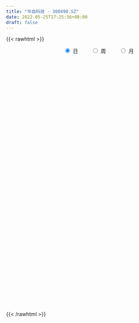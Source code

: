 ```yaml
---
title: "华自科技 - 300490.SZ"
date: 2022-05-25T17:25:56+08:00
draft: false
---
```

{{< rawhtml >}}
    <div style="text-align: center">
        <label style="padding: 1rem;"><input style="margin-right: .5rem" type="radio" name="period" value="D" checked onclick="period_change(this)">日</label>
        <label style="padding: 1rem;"><input style="margin-right: .5rem" type="radio" name="period" value="W" onclick="period_change(this)">周</label>
        <label style="padding: 1rem;"><input style="margin-right: .5rem" type="radio" name="period" value="M" onclick="period_change(this)">月</label>
    </div>
    <div id="chart" style="height: 700px;"></div> 
    <script type="text/javascript">
        const D_v = [127141.4,341578.4,213617.6,366733.02,315234.25,193517.25,174205.02,194505.6,154562.6,195848.8,262263.82,404110.42,314109.54,229059.96,261197.7,234447.28,200397.02,234615.6,154144.68,229622.3,254953.6,216020.0,139564.2,124951.0,105831.0,129242.0,167806.8,491761.92,697673.74,668088.62,506709.0,424216.22,382101.51,311675.21,487815.82,655857.73,606068.85,547165.0,493187.1,422937.41,382205.0,589379.83,412179.0,448224.31,396822.07,325568.8,254459.0,380924.09,454328.11,351832.73,289205.0,288829.35,252043.92,294774.75,335760.0,291629.0,218281.91,182657.0,211041.12,145667.5,166124.05,233349.35,371137.35,293035.85,556543.1,469562.7,278580.7,204032.7,179707.51,139371.1,186725.37,446853.9,323735.62,429248.07,621747.25,583607.14,543484.4399999999,433611.82,414984.17,396363.07,295780.96,271913.0,293292.21,228513.6,184202.2,359669.92,441671.71,403858.43,59428.0,507755.65,308805.04,314141.3,274024.4,264324.46,212380.78,283037.38,252622.93,201200.07,146075.9,264380.25,189770.68,298873.27,216468.63,228641.53,201030.08,358422.7,351797.53,287750.28,261325.08,377322.89,421594.04,372440.45,246128.4,361637.1,324947.52,251328.54,324427.28,285311.32,182311.35,370911.91,256452.15,289001.44,438706.79,559183.65,336024.03,283640.05,578348.58,481619.51,451909.69,555570.53,382672.55,395577.37,432958.85,344503.61,289222.66,433576.86,396446.99,193896.51,318591.87,219226.14,317708.64,254660.33,272671.26,197227.69,311177.66,195945.24,136899.51,164696.91,157784.91,96664.85,113053.48,128777.6,162184.75,114327.51,93988.24,87235.0,117929.65,101974.93,205984.94,153821.5,104960.75,111937.98,85538.26,113116.02,92989.43,99010.5,79111.47,115011.27,153233.68,99977.3,149643.55,108085.43,139891.57,102152.6,73889.71,88675.7,71728.23,102174.55,94499.63,80873.0,111508.3,106005.28,68221.94,71894.67,104936.53,161253.59,103063.08,132770.33,91182.89,127490.74,239725.55,142174.5,98234.19,91933.56,128389.99,100070.0,79592.15,72691.45,95944.54,102635.11,91317.65,88981.63,74009.63,97218.88,102728.03,106347.03,67916.75,92999.46,140929.84,80092.52,70278.3,60065.49,63097.59,68977.43,58908.68,55511.0,58139.88,60198.26,100333.57,58075.0,73806.12,60043.89,54429.28,56428.68,83795.23,60911.14,141268.23,84453.34,118942.24,75054.64,118944.05,104775.55,145421.25,189723.64,112154.08,80320.16,71199.06,52716.43,96556.36,133282.86,99981.49,79958.86,85774.27,93185.0,94627.5,109288.57,182890.82,106097.77,165843.24,140102.34]
const D_histogram = [0.0,0.0254823932,0.0260459959,0.0803293108,0.1168486949,0.1311315536,0.1259940549,0.1309706762,0.1104565854,0.1105269313,0.1245199558,0.2285468883,0.2439086546,0.2387116744,0.2241862923,0.2053408804,0.1587805862,0.1377713201,0.1208007424,0.129312015,0.0318003532,-0.0754328791,-0.1389319453,-0.1943482627,-0.2170997833,-0.1985448565,-0.1603635944,0.0161183783,0.2993524687,0.4846335012,0.57281325,0.5463404622,0.482609751,0.3243770856,0.3895220541,0.6286635878,0.5589279398,0.5041068606,0.4099428397,0.3385173275,0.26836215,0.3520407024,0.2557252452,0.214432415,0.1174051693,-0.0193092397,-0.1143375613,-0.1511922922,-0.0861288725,-0.116114657,-0.202562535,-0.3876912379,-0.6234446142,-0.6161347721,-0.5390576514,-0.4580778858,-0.4557106087,-0.4117186504,-0.4444749749,-0.45751143,-0.4813505883,-0.4419671646,-0.3008347758,-0.2092163351,-0.0380864266,-0.061491556,-0.1614262031,-0.2175675607,-0.2728155317,-0.3118601975,-0.2518375209,-0.0914505478,-0.0122881177,0.1286288487,0.4760706664,0.8487822313,1.3077571176,1.3036396595,1.4653584798,1.3867128219,1.1258264936,0.9098823298,0.5864872911,0.2579471996,-0.0003852901,-0.0550274707,0.1511773746,0.2487076747,-0.1455623774,-0.5807471263,-0.9146932321,-1.1062437127,-1.2534165256,-1.2677523018,-1.2800649209,-1.2703157202,-1.1467133354,-1.0117753743,-0.9038562491,-0.8719906019,-0.766223247,-0.5681560774,-0.4062027307,-0.2521126901,-0.1340667916,0.0633565928,0.1819759072,0.178837183,0.2114588984,0.2745133488,0.2959136374,0.1694324107,0.1351955581,0.2151454973,0.1705310459,0.0695756121,0.1011754585,0.0225182796,-0.0126838228,0.0507863899,0.0437478514,0.063622662,0.1681024359,0.2074317318,0.1542518834,0.1438045021,0.2580019385,0.3556814988,0.4460112533,0.5757602848,0.5395841042,0.5519618488,0.5596801734,0.4581368635,0.3696087326,0.3466434792,0.1584163423,0.0439528291,-0.0094424118,-0.0798147288,-0.0510196793,-0.0527209048,-0.0478001965,-0.0765304153,-0.2057203025,-0.3210738846,-0.3565204805,-0.4055825445,-0.5011636824,-0.5399772202,-0.5125029436,-0.4386474851,-0.4681429167,-0.507473008,-0.4769967547,-0.4319956291,-0.4003248521,-0.3445719071,-0.3728648874,-0.4151271576,-0.4061857705,-0.4202152334,-0.4156785215,-0.3911371778,-0.3174380905,-0.2811618213,-0.2306735118,-0.1689310633,-0.1508495995,-0.1422309161,-0.1817906107,-0.1801363803,-0.1185028486,-0.1109428451,-0.0665809213,-0.0721636478,-0.0530722145,0.0246388499,0.0743348835,0.126671425,0.1852888277,0.1869119231,0.1631499984,0.1785960366,0.2186764563,0.2728740927,0.2948046403,0.3278744322,0.3258782696,0.348490417,0.3673161609,0.3723719464,0.3415180029,0.320904395,0.2962094216,0.2312851592,0.1555094287,0.0746355299,-0.0385495532,-0.0976805491,-0.0985492831,-0.1015589806,-0.1348774713,-0.2017314955,-0.1969340045,-0.1578783746,-0.1073342272,-0.0309344419,0.0200842376,0.0480070358,0.0496697797,0.0410546255,0.0052957037,-0.0347649312,-0.0332228575,-0.048367963,-0.0583900348,-0.0651808087,-0.1102850286,-0.1455169194,-0.195356808,-0.1989642754,-0.2220911687,-0.2034034351,-0.2005046291,-0.1625246221,-0.1073678292,-0.0702568992,-0.0724072952,-0.0752756359,-0.141451526,-0.1886327246,-0.1348513239,-0.139001333,-0.0959643021,-0.0496394111,-0.0169707516,0.027162587,0.0875934922,0.1459373923,0.2014966235,0.2308788908,0.2411492809,0.2523925839,0.2637192202,0.2873049672,0.3141305508,0.3210811168,0.2876748192,0.2868668863]
const D_fast = [0.0,0.0318529915,0.0389280931,0.1132937358,0.1790252936,0.2260910407,0.2524520558,0.2901713461,0.2972714016,0.3249734804,0.3700964939,0.5312601484,0.6075990783,0.6620800168,0.7036012077,0.7360910159,0.7292258683,0.7426594322,0.7558890401,0.7967283164,0.707166743,0.5810752909,0.4828432383,0.3788398553,0.3018133888,0.2707321015,0.268822465,0.4493340323,0.8074062398,1.1138456476,1.345228709,1.4553410367,1.5122627632,1.4351243693,1.5976498513,1.9939572819,2.0639536189,2.1351592548,2.1434809439,2.1566847636,2.1536201236,2.3253088515,2.2929247056,2.3052399792,2.2375640257,2.0960223069,1.9724095949,1.897756791,1.9412879926,1.8822735438,1.7451850321,1.4631335198,1.0715189899,0.924795139,0.8671078468,0.833568141,0.7220077659,0.6630700616,0.5191949934,0.3917806808,0.2476038754,0.1764955079,0.2424192029,0.2817335598,0.4433418616,0.4045638432,0.2642726454,0.1537393975,0.0302875436,-0.0867221715,-0.0896588752,0.047865461,0.1239558616,0.2970300403,0.7634895245,1.3483966473,2.134310813,2.4561032697,2.9841617099,3.2521942576,3.2727645527,3.2842909713,3.1075177554,2.8434644637,2.5850356516,2.5166366033,2.7606357922,2.920343011,2.4896823645,1.909310834,1.3466914202,0.8785800115,0.4180530672,0.0867792155,-0.2455496338,-0.5533793631,-0.7164553122,-0.8344611947,-0.9525061317,-1.138638135,-1.2244265919,-1.1683984417,-1.1079957776,-1.0169339095,-0.932404709,-0.7191421763,-0.5550288851,-0.5134583136,-0.4279718736,-0.2962890859,-0.200910388,-0.285033512,-0.2854714752,-0.1517351616,-0.1537168515,-0.2372783823,-0.1803846713,-0.2534122803,-0.2917853384,-0.2156185281,-0.2117201039,-0.1759396278,-0.0294342448,0.0617529839,0.0471361064,0.0726398507,0.2513377717,0.4379377067,0.6397702745,0.9134593772,1.0121792226,1.1625474295,1.3101857974,1.3231767034,1.3270507557,1.390746372,1.2421233208,1.1386480149,1.082892171,0.9925661718,1.0086063014,0.9937248497,0.986695509,0.9388326863,0.7582127234,0.5625906702,0.4380139542,0.2875562541,0.0666841956,-0.1071236473,-0.2077751066,-0.2435815194,-0.3901126802,-0.5563110235,-0.6450839589,-0.7080817406,-0.7764921765,-0.8068822084,-0.9283914104,-1.07443547,-1.1670405256,-1.2861237968,-1.3855067153,-1.4587496661,-1.4644101014,-1.4984242875,-1.5056043559,-1.4860946733,-1.5057256094,-1.532664655,-1.6176720023,-1.661051867,-1.6290440474,-1.6492197552,-1.6215030617,-1.6451267001,-1.6393033205,-1.5554325436,-1.4871527892,-1.4031483913,-1.2982087818,-1.2498577055,-1.2328321306,-1.1727370833,-1.0779875495,-0.95557139,-0.8599396822,-0.7449012823,-0.6654278775,-0.5556931258,-0.4450383417,-0.3468895697,-0.2923640124,-0.2327515215,-0.1833941396,-0.1904971122,-0.2273954855,-0.2896105018,-0.4124329732,-0.4959841064,-0.5214901611,-0.5498896038,-0.6169274624,-0.7342143605,-0.7786503706,-0.7790643344,-0.7553537438,-0.6866875689,-0.63064783,-0.5907232729,-0.576643084,-0.5749945819,-0.6094295778,-0.6581814455,-0.6649450861,-0.6921821824,-0.7168017629,-0.739887739,-0.8125632161,-0.8841743367,-0.9828534273,-1.0362019636,-1.1148516491,-1.1470147742,-1.1942421255,-1.196893274,-1.1685784384,-1.1490317332,-1.169283953,-1.1909712027,-1.2925099743,-1.3868493541,-1.3667807843,-1.4056811267,-1.3866351713,-1.3527201331,-1.3242941614,-1.2733701761,-1.1910408979,-1.0962126497,-0.9902792626,-0.9031772727,-0.8326195623,-0.7582781133,-0.6810216719,-0.5856096831,-0.4802514619,-0.3930306166,-0.3545182095,-0.2836094208]
const D_slow = [0.0,0.0063705983,0.0128820973,0.032964425,0.0621765987,0.0949594871,0.1264580008,0.1592006699,0.1868148162,0.2144465491,0.245576538,0.3027132601,0.3636904237,0.4233683423,0.4794149154,0.5307501355,0.5704452821,0.6048881121,0.6350882977,0.6674163014,0.6753663898,0.65650817,0.6217751837,0.573188118,0.5189131722,0.469276958,0.4291860594,0.433215654,0.5080537712,0.6292121464,0.772415459,0.9090005745,1.0296530123,1.1107472837,1.2081277972,1.3652936941,1.5050256791,1.6310523942,1.7335381042,1.818167436,1.8852579735,1.9732681491,2.0371994604,2.0908075642,2.1201588565,2.1153315466,2.0867471563,2.0489490832,2.0274168651,1.9983882008,1.9477475671,1.8508247576,1.6949636041,1.5409299111,1.4061654982,1.2916460268,1.1777183746,1.074788712,0.9636699683,0.8492921108,0.7289544637,0.6184626726,0.5432539786,0.4909498949,0.4814282882,0.4660553992,0.4256988484,0.3713069583,0.3031030753,0.225138026,0.1621786457,0.1393160088,0.1362439793,0.1684011915,0.2874188581,0.499614416,0.8265536954,1.1524636102,1.5188032302,1.8654814356,2.146938059,2.3744086415,2.5210304643,2.5855172642,2.5854209417,2.571664074,2.6094584176,2.6716353363,2.6352447419,2.4900579604,2.2613846523,1.9848237242,1.6714695928,1.3545315173,1.0345152871,0.7169363571,0.4302580232,0.1773141796,-0.0486498826,-0.2666475331,-0.4582033449,-0.6002423642,-0.7017930469,-0.7648212194,-0.7983379173,-0.7824987691,-0.7370047923,-0.6922954966,-0.639430772,-0.5708024348,-0.4968240254,-0.4544659228,-0.4206670332,-0.3668806589,-0.3242478974,-0.3068539944,-0.2815601298,-0.2759305599,-0.2791015156,-0.2664049181,-0.2554679552,-0.2395622898,-0.1975366808,-0.1456787478,-0.107115777,-0.0711646515,-0.0066641668,0.0822562079,0.1937590212,0.3376990924,0.4725951185,0.6105855807,0.750505624,0.8650398399,0.9574420231,1.0441028929,1.0837069784,1.0946951857,1.0923345828,1.0723809006,1.0596259807,1.0464457545,1.0344957054,1.0153631016,0.963933026,0.8836645548,0.7945344347,0.6931387986,0.567847878,0.4328535729,0.304727837,0.1950659657,0.0780302365,-0.0488380155,-0.1680872042,-0.2760861114,-0.3761673245,-0.4623103012,-0.5555265231,-0.6593083125,-0.7608547551,-0.8659085634,-0.9698281938,-1.0676124883,-1.1469720109,-1.2172624662,-1.2749308442,-1.31716361,-1.3548760099,-1.3904337389,-1.4358813916,-1.4809154867,-1.5105411988,-1.5382769101,-1.5549221404,-1.5729630524,-1.586231106,-1.5800713935,-1.5614876726,-1.5298198164,-1.4834976095,-1.4367696287,-1.3959821291,-1.3513331199,-1.2966640058,-1.2284454827,-1.1547443226,-1.0727757145,-0.9913061471,-0.9041835429,-0.8123545026,-0.719261516,-0.6338820153,-0.5536559166,-0.4796035612,-0.4217822714,-0.3829049142,-0.3642460317,-0.37388342,-0.3983035573,-0.4229408781,-0.4483306232,-0.482049991,-0.5324828649,-0.5817163661,-0.6211859597,-0.6480195165,-0.655753127,-0.6507320676,-0.6387303087,-0.6263128637,-0.6160492074,-0.6147252814,-0.6234165143,-0.6317222286,-0.6438142194,-0.6584117281,-0.6747069303,-0.7022781874,-0.7386574173,-0.7874966193,-0.8372376881,-0.8927604803,-0.9436113391,-0.9937374964,-1.0343686519,-1.0612106092,-1.078774834,-1.0968766578,-1.1156955668,-1.1510584483,-1.1982166294,-1.2319294604,-1.2666797937,-1.2906708692,-1.303080722,-1.3073234099,-1.3005327631,-1.2786343901,-1.242150042,-1.1917758861,-1.1340561634,-1.0737688432,-1.0106706972,-0.9447408922,-0.8729146504,-0.7943820127,-0.7141117335,-0.6421930287,-0.5704763071]
const D_data = [['2021-05-14', 8.8426, 9.2817, 8.8127, 9.2917],['2021-05-17', 10.1301, 9.681, 9.661, 11.1381],['2021-05-18', 9.3716, 9.4614, 9.2019, 9.651],['2021-05-19', 9.8506, 10.3297, 9.8506, 10.9285],['2021-05-20', 10.0802, 10.4395, 10.0802, 10.8586],['2021-05-21', 10.3596, 10.4095, 10.16, 10.6291],['2021-05-24', 10.45, 10.31, 10.21, 10.74],['2021-05-25', 10.49, 10.56, 10.18, 10.76],['2021-05-26', 10.4, 10.32, 10.16, 10.52],['2021-05-27', 10.26, 10.64, 10.2, 10.92],['2021-05-28', 10.51, 10.98, 10.41, 11.35],['2021-05-31', 11.13, 12.61, 10.8, 12.99],['2021-06-01', 12.25, 12.06, 11.75, 12.47],['2021-06-02', 12.04, 12.08, 11.75, 12.5],['2021-06-03', 11.84, 12.16, 11.53, 12.7],['2021-06-04', 12.0, 12.26, 11.86, 12.6],['2021-06-07', 12.14, 11.96, 11.7, 12.16],['2021-06-08', 11.98, 12.3, 11.9, 12.71],['2021-06-09', 12.18, 12.44, 11.81, 12.44],['2021-06-10', 12.36, 12.93, 12.15, 13.17],['2021-06-11', 12.7, 11.52, 11.43, 12.76],['2021-06-15', 11.49, 10.92, 10.73, 11.79],['2021-06-16', 10.93, 11.01, 10.63, 11.13],['2021-06-17', 11.06, 10.74, 10.61, 11.12],['2021-06-18', 10.71, 10.85, 10.57, 10.95],['2021-06-21', 10.81, 11.26, 10.74, 11.3],['2021-06-22', 11.38, 11.58, 11.1, 11.65],['2021-06-23', 11.64, 13.9, 11.63, 13.9],['2021-06-24', 14.75, 16.68, 13.88, 16.68],['2021-06-25', 16.7, 17.12, 15.81, 19.04],['2021-06-28', 17.03, 17.17, 16.82, 18.68],['2021-06-29', 17.42, 16.47, 16.3, 17.69],['2021-06-30', 16.65, 16.31, 15.42, 16.76],['2021-07-01', 16.1, 15.0, 14.92, 16.2],['2021-07-02', 14.93, 18.0, 14.87, 18.0],['2021-07-05', 19.11, 21.6, 18.51, 21.6],['2021-07-06', 20.94, 18.87, 18.5, 21.45],['2021-07-07', 18.79, 19.37, 18.51, 20.16],['2021-07-08', 18.88, 19.08, 18.88, 21.28],['2021-07-09', 19.06, 19.47, 18.12, 20.12],['2021-07-12', 19.95, 19.61, 18.54, 20.08],['2021-07-13', 19.68, 22.1, 18.72, 23.33],['2021-07-14', 21.95, 20.34, 19.97, 21.95],['2021-07-15', 19.6, 21.14, 18.99, 22.99],['2021-07-16', 21.73, 20.5, 20.39, 22.89],['2021-07-19', 20.0, 19.71, 19.2, 20.98],['2021-07-20', 19.26, 19.85, 18.9, 20.49],['2021-07-21', 20.6, 20.41, 20.31, 21.85],['2021-07-22', 20.05, 21.96, 20.05, 23.4],['2021-07-23', 22.22, 21.07, 20.6, 22.42],['2021-07-26', 20.75, 20.2, 19.15, 21.14],['2021-07-27', 20.39, 18.26, 18.22, 20.4],['2021-07-28', 17.55, 16.33, 15.75, 17.94],['2021-07-29', 16.66, 18.49, 16.66, 18.78],['2021-07-30', 18.0, 19.34, 17.62, 19.92],['2021-08-02', 19.94, 19.61, 19.01, 20.8],['2021-08-03', 19.18, 18.66, 18.52, 19.55],['2021-08-04', 18.61, 19.12, 18.23, 19.19],['2021-08-05', 18.65, 17.99, 17.6, 18.65],['2021-08-06', 18.3, 17.88, 17.6, 18.56],['2021-08-09', 17.7, 17.38, 17.08, 18.11],['2021-08-10', 17.42, 17.94, 17.39, 18.65],['2021-08-11', 18.0, 19.49, 17.3, 19.72],['2021-08-12', 19.95, 19.37, 18.84, 20.38],['2021-08-13', 19.99, 21.05, 19.71, 22.74],['2021-08-16', 21.06, 19.04, 18.97, 21.75],['2021-08-17', 18.92, 17.72, 17.72, 19.08],['2021-08-18', 17.63, 17.75, 17.3, 18.12],['2021-08-19', 17.76, 17.31, 16.8, 17.79],['2021-08-20', 17.3, 17.06, 16.7, 17.5],['2021-08-23', 17.1, 18.16, 17.09, 18.2],['2021-08-24', 19.34, 19.9, 19.33, 21.42],['2021-08-25', 19.21, 19.51, 18.58, 19.89],['2021-08-26', 19.88, 20.95, 19.54, 21.21],['2021-08-27', 20.79, 25.14, 19.9, 25.14],['2021-08-30', 25.99, 28.0, 25.99, 30.13],['2021-08-31', 28.55, 32.3, 27.7, 33.6],['2021-09-01', 31.0, 28.92, 27.78, 31.74],['2021-09-02', 29.1, 32.73, 28.98, 33.52],['2021-09-03', 31.1, 31.33, 29.61, 34.68],['2021-09-06', 30.1, 29.42, 28.0, 30.94],['2021-09-07', 30.09, 29.83, 28.52, 30.3],['2021-09-08', 29.69, 27.97, 27.55, 29.69],['2021-09-09', 27.0, 26.84, 26.27, 27.6],['2021-09-10', 27.18, 26.6, 25.68, 27.3],['2021-09-13', 27.12, 28.65, 26.5, 29.08],['2021-09-14', 29.5, 32.74, 29.01, 33.86],['2021-09-15', 32.9, 32.74, 31.76, 37.3],['2021-09-16', 26.19, 26.19, 26.19, 26.19],['2021-09-17', 22.77, 23.5, 22.77, 26.06],['2021-09-22', 23.2, 22.42, 22.36, 24.2],['2021-09-23', 22.6, 22.27, 21.92, 23.45],['2021-09-24', 22.27, 21.22, 21.18, 22.35],['2021-09-27', 22.01, 21.65, 20.56, 22.29],['2021-09-28', 21.2, 20.75, 20.57, 21.7],['2021-09-29', 20.8, 20.12, 20.01, 21.39],['2021-09-30', 20.51, 21.02, 20.04, 21.29],['2021-10-08', 21.79, 21.04, 20.65, 22.23],['2021-10-11', 20.82, 20.6, 20.09, 21.05],['2021-10-12', 21.01, 19.29, 18.77, 21.16],['2021-10-13', 19.18, 19.88, 18.93, 20.07],['2021-10-14', 19.83, 21.25, 19.43, 21.63],['2021-10-15', 21.0, 21.29, 20.42, 21.97],['2021-10-18', 21.69, 21.68, 21.24, 22.29],['2021-10-19', 21.8, 21.7, 21.47, 22.35],['2021-10-20', 21.5, 23.41, 21.34, 23.58],['2021-10-21', 22.81, 23.27, 22.6, 24.37],['2021-10-22', 23.27, 22.1, 22.02, 23.75],['2021-10-25', 21.97, 22.69, 21.88, 23.1],['2021-10-26', 22.56, 23.44, 22.55, 24.39],['2021-10-27', 23.54, 23.3, 22.81, 25.06],['2021-10-28', 23.4, 21.28, 21.13, 23.8],['2021-10-29', 21.62, 22.06, 21.45, 22.52],['2021-11-01', 22.27, 23.7, 22.23, 23.87],['2021-11-02', 23.39, 22.34, 22.05, 23.62],['2021-11-03', 22.2, 21.29, 20.81, 22.2],['2021-11-04', 21.41, 22.79, 21.3, 22.98],['2021-11-05', 22.3, 21.29, 21.22, 22.36],['2021-11-08', 20.99, 21.49, 20.51, 21.68],['2021-11-09', 21.72, 22.78, 21.72, 23.3],['2021-11-10', 22.78, 22.05, 21.61, 22.8],['2021-11-11', 22.05, 22.43, 21.96, 23.16],['2021-11-12', 22.44, 23.89, 22.44, 24.03],['2021-11-15', 24.0, 23.59, 23.46, 25.55],['2021-11-16', 23.05, 22.52, 22.26, 23.48],['2021-11-17', 22.13, 22.99, 21.8, 23.21],['2021-11-18', 22.68, 24.99, 22.26, 26.33],['2021-11-19', 24.71, 25.61, 24.34, 26.05],['2021-11-22', 26.23, 26.37, 25.41, 26.94],['2021-11-23', 26.1, 27.91, 25.53, 28.73],['2021-11-24', 27.6, 26.59, 26.5, 27.68],['2021-11-25', 26.5, 27.65, 25.3, 27.66],['2021-11-26', 27.48, 28.19, 27.34, 29.5],['2021-11-29', 27.85, 27.09, 27.01, 29.29],['2021-11-30', 27.08, 27.2, 26.6, 27.82],['2021-12-01', 28.29, 28.15, 27.9, 29.5],['2021-12-02', 27.98, 25.86, 25.81, 28.1],['2021-12-03', 25.66, 26.2, 25.5, 26.62],['2021-12-06', 26.2, 26.68, 25.64, 27.7],['2021-12-07', 26.7, 26.25, 25.88, 27.3],['2021-12-08', 26.9, 27.48, 26.54, 27.58],['2021-12-09', 27.09, 27.28, 26.7, 27.99],['2021-12-10', 27.0, 27.48, 26.48, 27.99],['2021-12-13', 27.3, 27.09, 26.9, 27.87],['2021-12-14', 26.96, 25.43, 25.38, 26.98],['2021-12-15', 25.4, 24.86, 24.81, 25.81],['2021-12-16', 24.85, 25.3, 24.63, 25.5],['2021-12-17', 25.3, 24.7, 24.7, 25.82],['2021-12-20', 24.5, 23.45, 23.42, 24.8],['2021-12-21', 23.52, 23.45, 23.31, 23.88],['2021-12-22', 23.65, 23.88, 23.3, 24.08],['2021-12-23', 23.8, 24.39, 23.56, 24.48],['2021-12-24', 24.18, 22.87, 22.77, 24.26],['2021-12-27', 22.67, 22.17, 22.08, 23.24],['2021-12-28', 22.2, 22.61, 22.12, 22.9],['2021-12-29', 22.69, 22.6, 22.37, 22.98],['2021-12-30', 22.7, 22.26, 22.18, 23.18],['2021-12-31', 22.36, 22.44, 22.25, 23.02],['2022-01-04', 22.45, 21.1, 20.8, 22.67],['2022-01-05', 21.1, 20.33, 19.95, 21.1],['2022-01-06', 20.2, 20.45, 20.03, 20.63],['2022-01-07', 20.49, 19.7, 19.6, 20.58],['2022-01-10', 19.4, 19.44, 19.29, 19.8],['2022-01-11', 19.8, 19.3, 19.2, 20.13],['2022-01-12', 19.49, 19.74, 19.43, 19.81],['2022-01-13', 19.7, 19.16, 19.1, 19.76],['2022-01-14', 19.16, 19.19, 18.91, 19.36],['2022-01-17', 19.19, 19.29, 18.75, 19.47],['2022-01-18', 19.22, 18.64, 18.41, 19.28],['2022-01-19', 18.51, 18.28, 18.02, 18.72],['2022-01-20', 18.3, 17.26, 17.19, 18.32],['2022-01-21', 17.33, 17.32, 17.07, 17.66],['2022-01-24', 17.34, 17.91, 17.26, 18.21],['2022-01-25', 17.5, 17.11, 17.1, 18.1],['2022-01-26', 17.39, 17.42, 17.11, 17.66],['2022-01-27', 17.29, 16.62, 16.59, 17.38],['2022-01-28', 16.93, 16.69, 16.35, 17.02],['2022-02-07', 16.94, 17.45, 16.76, 17.65],['2022-02-08', 17.45, 17.26, 16.93, 17.61],['2022-02-09', 17.26, 17.43, 17.0, 17.44],['2022-02-10', 17.43, 17.72, 17.38, 17.75],['2022-02-11', 17.42, 17.11, 16.91, 17.69],['2022-02-14', 16.85, 16.67, 16.57, 17.08],['2022-02-15', 16.85, 17.08, 16.62, 17.09],['2022-02-16', 17.14, 17.51, 17.14, 17.65],['2022-02-17', 17.56, 17.96, 17.41, 18.3],['2022-02-18', 17.79, 17.82, 17.48, 17.84],['2022-02-21', 18.09, 18.2, 17.67, 18.37],['2022-02-22', 17.9, 17.96, 17.77, 18.2],['2022-02-23', 18.09, 18.46, 18.04, 18.57],['2022-02-24', 18.46, 18.69, 18.28, 19.61],['2022-02-25', 18.9, 18.77, 18.6, 19.18],['2022-02-28', 18.6, 18.44, 18.11, 18.62],['2022-03-01', 18.52, 18.61, 18.51, 18.95],['2022-03-02', 18.31, 18.61, 18.11, 18.93],['2022-03-03', 18.79, 18.01, 18.0, 18.92],['2022-03-04', 17.9, 17.59, 17.57, 18.19],['2022-03-07', 17.62, 17.14, 17.04, 17.72],['2022-03-08', 17.14, 16.17, 16.12, 17.26],['2022-03-09', 16.3, 16.27, 15.34, 16.56],['2022-03-10', 16.5, 16.7, 16.5, 16.98],['2022-03-11', 16.27, 16.52, 15.86, 16.62],['2022-03-14', 16.55, 15.88, 15.88, 16.66],['2022-03-15', 15.72, 14.98, 14.96, 16.03],['2022-03-16', 15.12, 15.47, 14.61, 15.49],['2022-03-17', 15.64, 15.79, 15.54, 16.17],['2022-03-18', 15.71, 15.98, 15.7, 16.07],['2022-03-21', 16.01, 16.5, 15.92, 16.64],['2022-03-22', 16.96, 16.43, 16.29, 17.23],['2022-03-23', 16.23, 16.29, 16.23, 16.7],['2022-03-24', 16.12, 15.99, 15.91, 16.24],['2022-03-25', 16.1, 15.79, 15.64, 16.18],['2022-03-28', 15.72, 15.26, 15.18, 15.72],['2022-03-29', 15.48, 14.9, 14.76, 15.5],['2022-03-30', 15.07, 15.2, 14.92, 15.28],['2022-03-31', 15.14, 14.83, 14.83, 15.29],['2022-04-01', 14.85, 14.69, 14.44, 14.85],['2022-04-06', 14.64, 14.54, 14.38, 14.65],['2022-04-07', 14.48, 13.75, 13.7, 14.5],['2022-04-08', 13.85, 13.45, 13.32, 13.85],['2022-04-11', 13.42, 12.79, 12.64, 13.42],['2022-04-12', 12.87, 12.95, 12.51, 12.99],['2022-04-13', 12.86, 12.34, 12.34, 12.87],['2022-04-14', 12.49, 12.55, 12.38, 12.72],['2022-04-15', 12.61, 12.11, 11.96, 12.65],['2022-04-18', 12.3, 12.37, 11.79, 12.38],['2022-04-19', 12.48, 12.58, 12.31, 13.15],['2022-04-20', 12.56, 12.38, 12.32, 12.8],['2022-04-21', 12.69, 11.77, 11.68, 12.86],['2022-04-22', 11.52, 11.53, 11.4, 11.84],['2022-04-25', 11.21, 10.3, 10.21, 11.24],['2022-04-26', 10.32, 9.93, 9.92, 10.51],['2022-04-27', 9.8, 10.91, 9.64, 11.12],['2022-04-28', 10.65, 10.03, 9.95, 10.72],['2022-04-29', 10.2, 10.45, 10.11, 10.68],['2022-05-05', 10.41, 10.49, 10.32, 10.71],['2022-05-06', 10.25, 10.32, 10.11, 10.5],['2022-05-09', 10.2, 10.49, 10.2, 10.62],['2022-05-10', 10.45, 10.84, 10.3, 10.87],['2022-05-11', 10.93, 11.05, 10.9, 11.48],['2022-05-12', 10.9, 11.29, 10.85, 11.41],['2022-05-13', 11.36, 11.2, 11.02, 11.46],['2022-05-16', 11.23, 11.1, 11.0, 11.47],['2022-05-17', 11.01, 11.22, 10.93, 11.33],['2022-05-18', 11.24, 11.35, 11.14, 11.49],['2022-05-19', 11.21, 11.69, 11.12, 11.72],['2022-05-20', 11.83, 11.99, 11.55, 12.27],['2022-05-23', 11.98, 11.98, 11.76, 12.09],['2022-05-24', 12.15, 11.55, 11.45, 12.33],['2022-05-25', 11.7, 12.01, 11.33, 12.02]]
const W_v = [227119.67,157833.87,107446.86,85129.01,84250.04,117618.52,54459.36,95003.36,117566.79,293699.75,175672.38,87650.04,72663.38,77654.0,114303.46,54682.0,46603.09,201555.46,81240.59,38315.0,48405.16,27310.58,29245.02,56441.14,80273.01,35186.58,56147.52,61248.56,40169.01,43227.99,26822.7,10371.0,71239.64,60592.06,330619.23,452182.85,258391.22,273590.31,200161.0,149840.06,74313.0,57467.05,205632.79,224730.6,254800.67,723688.3199999999,19523.4,888342.0899999999,507321.14,837316.8200000001,526257.5600000001,801826.3,430989.11,353630.98,204232.18,195143.98,195214.9,143568.0,191229.0,123375.0,90685.0,92650.59,166656.02,135647.0,137576.65,167679.95,229222.1,265668.55,237527.61,233488.16,110974.28,314635.81,487283.26,414908.61,644990.3,269746.9,807649.4299999999,471252.02,490868.18,258983.49,209919.61,249289.19,355008.45,434021.02,495316.38,252185.38,251268.82,200724.94,293542.95,119294.99,236832.05,57565.97,223732.5,207969.49,217578.01,310730.02,199679.26,166454.84,73664.0,154844.0,227333.44,146823.87,78378.75,67179.98,62636.19,111002.66,68183.02,73088.82,120667.14,455260.4,185493.81,156931.14,116820.29,16264.72,54785.57,73182.22,64450.98,139895.13,289413.31,318839.01,251676.83,301796.92,186230.95,253570.98,292448.12,214214.02,289016.38,429875.89,337858.54,163603.18,173226.36,186693.8,338100.67,416005.0,260650.0,242880.0,174293.4,118822.21,82574.17,81237.45,99798.0,152274.1,100566.49,40061.97,60333.52,117475.53,115424.67,140016.06,77215.48,81550.34,48578.81,88901.27,285627.64,461322.85,233464.21,134150.84,150350.62,143888.92,160759.44,335132.25,624392.63,631927.5699999999,272359.96,178388.13,64661.0,69605.93,358346.87,376849.75,2190254.71,1258550.3999999999,633308.34,410002.28,445056.0,275040.0,1455502.6099999999,1183937.1899999999,1463912.8900000001,766724.28,815215.46,536811.71,373457.02,325926.2,180750.3,115795.0,117367.0,466710.37,567869.87,1152107.98,1058932.05,913907.39,556921.0,270125.29,454165.0699999999,416969.3,519778.85,101082.0,312254.4,1430680.52,981385.8400000001,1442924.8999999999,1073733.2000000002,586366.2,2154573.0800000001,2112517.7599999998,2725216.0900000003,2228810.21,1767112.73,1460613.02,1049276.53,1620189.7000000002,1271254.7100000002,2008310.21,2372050.6400000001,1273701.97,1772383.71,896970.74,1012365.55,201200.07,1115568.73,1427642.1200000001,1678810.8599999999,1547651.76,1537383.6400000001,2238815.8200000003,2218688.9900000002,1657646.6299999999,1382858.24,1005947.01,658465.59,515455.33,576705.17,469765.6799999999,625951.23,476337.81,495060.76,509369.81,733344.01,498219.89,451570.38,448220.3200000001,444365.61,304634.58,218606.83,328503.2,480629.59,671018.5699999999,151519.22,462496.0,565766.16,412043.35]
const W_histogram = [0.0,-0.1266397721,-0.1474210434,-0.2188788321,-0.275014078,-0.2455173602,-0.1778278611,-0.0918573721,-0.0390588301,0.101790782,0.1169549523,0.0812664106,0.0827942205,-0.0255524702,-0.033221238,-0.1007901046,-0.1158243913,-0.1378307066,-0.2043164109,-0.2323609628,-0.2758888136,-0.30479348,-0.3576074877,-0.3002191915,-0.2516935233,-0.2144709197,-0.1782329126,-0.1680498462,-0.2568836902,-0.3779609262,-0.3998923968,-0.3651888778,-0.2506065438,-0.1279351227,0.2563918915,0.3228034066,0.4049864763,0.5390742307,0.5216577018,0.4335814454,0.3262631318,0.2174334617,0.2136787224,0.2868267439,0.2896518661,0.712248095,1.0788431682,0.8272382468,0.5965032432,0.5324664258,0.3449296234,0.3539309885,0.2401695813,0.0264290981,-0.2521123967,-0.4132059405,-0.5602155093,-0.6160749272,-0.6743203667,-0.677638377,-0.6359526366,-0.5288619685,-0.486342624,-0.5695019491,-0.5961695768,-0.5619087901,-0.4381418503,-0.3434144676,-0.1838264433,-0.1312606908,-0.0628747133,0.0619291766,0.2331205474,0.3132341637,0.3831938658,0.4314952354,0.5025410649,0.519755171,0.5068213488,0.3284739112,0.2213259562,0.1847852596,0.1965149833,0.1514553439,0.2017936338,0.2102029351,0.1730772194,0.1873499871,0.1435289867,0.1171050639,0.0729900677,0.0098113897,-0.1024804832,-0.0971922651,-0.0751562674,-0.0515458703,-0.0670295666,-0.1263590089,-0.1310975543,-0.2254211009,-0.2283272404,-0.2696968434,-0.2803670839,-0.2718607837,-0.2784497209,-0.2871701566,-0.2713728076,-0.2226573398,-0.1566192869,-0.0301790574,0.0831563341,0.1339328635,0.1425316604,0.1308939206,0.1297243895,0.1006180657,0.1111320482,0.0790619408,0.1404389579,0.1363040634,0.1328908166,0.1272659844,0.0993211959,0.1125575379,0.1170230934,0.1116869461,0.1249745621,0.1375368109,0.1309055681,0.0710608843,-0.0413703052,-0.0824369396,-0.0390039223,-0.0710465773,0.0011747398,-0.0147709465,-0.0533846766,-0.0799564956,-0.1164359298,-0.1239538398,-0.1145507585,-0.121417643,-0.1606794782,-0.1581966063,-0.1553242529,-0.138047415,-0.1218483815,-0.0903994918,-0.0705034556,-0.0498537786,-0.0373076631,-0.0010444704,0.0512679241,0.1012206091,0.1226453112,0.1496244095,0.162413457,0.1792694549,0.1821043792,0.216347844,0.271812052,0.2313168653,0.2176215392,0.1649011023,0.1340531749,0.1519792399,0.1813591379,0.2089574001,0.2468921471,0.2664627733,0.2072853188,0.16125356,0.1000244066,0.0316197836,0.0832425847,0.1103953565,0.2606538442,0.1745150049,0.0494132332,-0.1102186329,-0.2000768794,-0.3314782326,-0.4290458422,-0.473832186,-0.4279783789,-0.3369266635,-0.2285581116,-0.0883878242,0.0155311777,0.0371090475,0.0058549824,-0.0180294954,-0.0411007332,-0.0305141245,-0.0585460232,-0.0728808501,-0.0445916849,0.0491605886,0.14335159,0.2778318348,0.3009700044,0.2568894422,0.6152973408,0.8618092799,1.0609526202,1.1894689196,1.2349133558,1.0763124409,0.8129116104,0.7912551234,0.463516673,0.7303353229,1.2335438036,1.1588374459,0.8272030614,0.4023611108,0.0731930589,-0.1648798492,-0.3183220537,-0.3742122666,-0.4194210326,-0.5011959056,-0.3853950782,-0.207109251,0.0563501606,0.0676085901,0.1287318115,-0.0414879828,-0.2870645544,-0.477000757,-0.7684375067,-0.9641504223,-1.1742004275,-1.300415331,-1.2974951666,-1.1923243466,-1.0105442372,-0.9239045123,-0.8923130265,-0.8610236646,-0.8072652788,-0.7984760007,-0.8254478212,-0.877920502,-0.8931235403,-0.9140429432,-0.8747385536,-0.733297912,-0.539327054,-0.3705099126]
const W_fast = [0.0,-0.1582997151,-0.2159362473,-0.342113744,-0.4670025093,-0.4988851316,-0.4756525978,-0.4126464519,-0.3696126173,-0.2033153097,-0.1589124013,-0.1742843404,-0.1520579753,-0.2667927836,-0.282766861,-0.3755332536,-0.4195236381,-0.4759876301,-0.5935524372,-0.6796872298,-0.792187284,-0.8972903204,-1.0395062,-1.0571727017,-1.0715704144,-1.0879655406,-1.0962857616,-1.1281151569,-1.2811699234,-1.496737391,-1.6186419608,-1.6752356613,-1.6233049632,-1.5326173227,-1.0841923357,-0.9370799689,-0.7536502801,-0.484793968,-0.3717960715,-0.3514769665,-0.3772294972,-0.4317008019,-0.3820358606,-0.2371811532,-0.1619430644,0.4387151882,1.0750210535,1.0302256938,0.948616501,1.01769629,0.9163918935,1.0138760057,0.9601569939,0.7530237852,0.4114541912,0.1470591623,-0.1400042838,-0.3498824335,-0.5767079647,-0.7494355693,-0.866737988,-0.891862812,-0.9709291235,-1.196463936,-1.3721739578,-1.4783903686,-1.4641588914,-1.4552851256,-1.3416537122,-1.3219031323,-1.2692358332,-1.1289496491,-0.8994781414,-0.7410559842,-0.5752978156,-0.4191226372,-0.2224415415,-0.0752886426,0.0384828724,-0.0577460874,-0.1095625534,-0.099906935,-0.0390484655,-0.046244269,0.0545424293,0.1155024644,0.1216460536,0.182756318,0.1748175643,0.1776699075,0.1518024282,0.0910765976,-0.0468353961,-0.0658452443,-0.0625983134,-0.0518743839,-0.0841154718,-0.1750346663,-0.2125476003,-0.3632264221,-0.4232143717,-0.5320081855,-0.6127701971,-0.6722290928,-0.7484304602,-0.8289434351,-0.8809892879,-0.8879381551,-0.8610549239,-0.7421594588,-0.6080349837,-0.5237752385,-0.4795435265,-0.4584577861,-0.4271962198,-0.4311480272,-0.3928510327,-0.4051556548,-0.3086688983,-0.2787277769,-0.2489183196,-0.2227266557,-0.2258411452,-0.1844654187,-0.1507440898,-0.1281585006,-0.0836272442,-0.0366807925,-0.0105856434,-0.0526651061,-0.1754388719,-0.2371147412,-0.2034327044,-0.2532370038,-0.1807220018,-0.2003604247,-0.2523203239,-0.2988812668,-0.3644696835,-0.4029760534,-0.4222106617,-0.459431957,-0.5388636617,-0.5759299414,-0.6118886512,-0.6291236671,-0.643386729,-0.6345377122,-0.6322675399,-0.6240813076,-0.6208621078,-0.5848600327,-0.5197306572,-0.44447282,-0.39238679,-0.3280015894,-0.2746091776,-0.212935816,-0.1645747968,-0.0762443711,0.04717285,0.0645068795,0.1052169383,0.093721777,0.0963871432,0.1523080183,0.2270277008,0.306865313,0.4065230968,0.4927094163,0.4853532915,0.4796349226,0.443411871,0.3829121938,0.4553456411,0.510097252,0.7255192007,0.6830091127,0.5702606493,0.3830741249,0.2431966586,0.0289257472,-0.1759033229,-0.3391477132,-0.4002885008,-0.3934684513,-0.3422394273,-0.2241660959,-0.1163642995,-0.085509168,-0.1152994874,-0.143691339,-0.1770377602,-0.1740796827,-0.2167480871,-0.2493031266,-0.2321618825,-0.1261194619,0.003909437,0.2078476405,0.3062283112,0.3263701095,0.8386023434,1.3005666025,1.7649480978,2.1908316271,2.5450044022,2.6554815975,2.5953086697,2.7714659636,2.5596066814,3.009009162,3.8206035937,4.0356065975,3.9107729782,3.5865213053,3.2756515182,2.9963586477,2.7633359299,2.6138926503,2.4638286261,2.2567547767,2.2762068345,2.402715349,2.6802623008,2.7084228778,2.8017290521,2.6211372621,2.3037945518,1.99460816,1.5110620336,1.0743115125,0.5707114004,0.1193926641,-0.2020609631,-0.3949712298,-0.4658271797,-0.6101635829,-0.8016503537,-0.985616908,-1.1336748418,-1.3245045639,-1.5578383397,-1.829791146,-2.0682750694,-2.3177052081,-2.4970854568,-2.5389692932,-2.4798301987,-2.4036405356]
const W_slow = [0.0,-0.031659943,-0.0685152039,-0.1232349119,-0.1919884314,-0.2533677714,-0.2978247367,-0.3207890797,-0.3305537872,-0.3051060917,-0.2758673537,-0.255550751,-0.2348521959,-0.2412403134,-0.2495456229,-0.2747431491,-0.3036992469,-0.3381569235,-0.3892360263,-0.447326267,-0.5162984704,-0.5924968404,-0.6818987123,-0.7569535102,-0.819876891,-0.8734946209,-0.9180528491,-0.9600653106,-1.0242862332,-1.1187764648,-1.218749564,-1.3100467834,-1.3726984194,-1.4046822,-1.3405842272,-1.2598833755,-1.1586367564,-1.0238681988,-0.8934537733,-0.785058412,-0.703492629,-0.6491342636,-0.595714583,-0.524007897,-0.4515949305,-0.2735329067,-0.0038221147,0.202987447,0.3521132578,0.4852298642,0.5714622701,0.6599450172,0.7199874126,0.7265946871,0.6635665879,0.5602651028,0.4202112255,0.2661924937,0.097612402,-0.0717971923,-0.2307853514,-0.3630008435,-0.4845864995,-0.6269619868,-0.776004381,-0.9164815785,-1.0260170411,-1.111870658,-1.1578272688,-1.1906424415,-1.2063611199,-1.1908788257,-1.1325986889,-1.0542901479,-0.9584916815,-0.8506178726,-0.7249826064,-0.5950438136,-0.4683384764,-0.3862199986,-0.3308885096,-0.2846921947,-0.2355634488,-0.1976996129,-0.1472512044,-0.0947004707,-0.0514311658,-0.004593669,0.0312885776,0.0605648436,0.0788123605,0.0812652079,0.0556450871,0.0313470208,0.012557954,-0.0003285136,-0.0170859052,-0.0486756574,-0.081450046,-0.1378053212,-0.1948871313,-0.2623113422,-0.3324031132,-0.4003683091,-0.4699807393,-0.5417732785,-0.6096164803,-0.6652808153,-0.704435637,-0.7119804014,-0.6911913178,-0.657708102,-0.6220751869,-0.5893517067,-0.5569206093,-0.5317660929,-0.5039830808,-0.4842175956,-0.4491078562,-0.4150318403,-0.3818091362,-0.3499926401,-0.3251623411,-0.2970229566,-0.2677671833,-0.2398454467,-0.2086018062,-0.1742176035,-0.1414912115,-0.1237259904,-0.1340685667,-0.1546778016,-0.1644287822,-0.1821904265,-0.1818967415,-0.1855894782,-0.1989356473,-0.2189247712,-0.2480337537,-0.2790222136,-0.3076599032,-0.338014314,-0.3781841835,-0.4177333351,-0.4565643983,-0.4910762521,-0.5215383475,-0.5441382204,-0.5617640843,-0.5742275289,-0.5835544447,-0.5838155623,-0.5709985813,-0.545693429,-0.5150321012,-0.4776259988,-0.4370226346,-0.3922052709,-0.3466791761,-0.2925922151,-0.2246392021,-0.1668099857,-0.1124046009,-0.0711793254,-0.0376660316,0.0003287783,0.0456685628,0.0979079129,0.1596309496,0.226246643,0.2780679727,0.3183813627,0.3433874643,0.3512924102,0.3721030564,0.3997018955,0.4648653566,0.5084941078,0.5208474161,0.4932927579,0.443273538,0.3604039798,0.2531425193,0.1346844728,0.0276898781,-0.0565417878,-0.1136813157,-0.1357782717,-0.1318954773,-0.1226182154,-0.1211544698,-0.1256618437,-0.135937027,-0.1435655581,-0.1582020639,-0.1764222764,-0.1875701977,-0.1752800505,-0.139442153,-0.0699841943,0.0052583068,0.0694806673,0.2233050025,0.4387573225,0.7039954776,1.0013627075,1.3100910464,1.5791691567,1.7823970593,1.9802108401,2.0960900084,2.2786738391,2.58705979,2.8767691515,3.0835699169,3.1841601945,3.2024584593,3.161238497,3.0816579835,2.9881049169,2.8832496588,2.7579506823,2.6616019128,2.6098246,2.6239121402,2.6408142877,2.6729972406,2.6626252449,2.5908591063,2.471608917,2.2794995403,2.0384619348,1.7449118279,1.4198079951,1.0954342035,0.7973531168,0.5447170575,0.3137409294,0.0906626728,-0.1245932434,-0.326409563,-0.5260285632,-0.7323905185,-0.951870644,-1.1751515291,-1.4036622649,-1.6223469033,-1.8056713813,-1.9405031448,-2.0331306229]
const W_data = [['2017-07-14', 22.8547, 18.5108, 18.3726, 22.8547],['2017-07-21', 17.9678, 16.5264, 15.9045, 18.4713],['2017-07-28', 16.25, 17.336, 16.2204, 17.4841],['2017-08-04', 17.178, 16.2895, 16.2796, 17.2669],['2017-08-11', 16.1908, 15.9143, 15.5984, 16.5363],['2017-08-18', 15.7366, 16.6745, 15.7366, 17.721],['2017-08-25', 16.6844, 17.2076, 16.635, 17.2965],['2017-09-01', 18.264, 17.7013, 17.3755, 18.7477],['2017-09-08', 17.5236, 17.563, 17.2866, 18.1455],['2017-09-15', 17.7111, 19.1722, 17.5828, 20.1891],['2017-09-22', 19.1328, 18.0665, 17.9678, 20.4359],['2017-09-29', 18.0172, 17.415, 16.9904, 18.2739],['2017-10-13', 17.5038, 17.8197, 17.2669, 18.2245],['2017-10-20', 17.6519, 16.1414, 15.7959, 18.3232],['2017-10-27', 16.1908, 17.0299, 16.1414, 18.0962],['2017-11-03', 17.0299, 15.9835, 15.8946, 17.2175],['2017-11-10', 15.8946, 16.2895, 15.8156, 16.408],['2017-11-17', 16.793, 15.9538, 15.9538, 18.3528],['2017-11-24', 15.7959, 14.9666, 14.315, 15.7959],['2017-12-01', 14.9271, 14.9567, 14.6309, 15.1344],['2017-12-08', 14.9666, 14.2953, 13.4265, 14.9863],['2017-12-15', 14.8679, 13.9695, 13.93, 14.8679],['2017-12-22', 14.0879, 13.0908, 13.0908, 14.1077],['2017-12-29', 13.0316, 14.1176, 12.7157, 14.236],['2018-01-05', 13.9695, 13.9596, 13.8214, 15.1739],['2018-01-12', 13.9991, 13.7424, 13.3574, 14.0879],['2018-01-19', 13.7325, 13.6437, 13.5845, 15.0653],['2018-01-26', 13.6437, 13.1698, 13.0119, 13.7918],['2018-02-02', 13.081, 11.4026, 11.1756, 13.2488],['2018-02-09', 11.4421, 10.0205, 9.7836, 11.452],['2018-02-14', 10.0797, 10.3957, 10.0797, 10.83],['2018-02-23', 10.5931, 10.6523, 10.5043, 10.7906],['2018-03-02', 10.7412, 11.6198, 10.6918, 11.8272],['2018-03-09', 11.7581, 12.0147, 11.3632, 12.0937],['2018-03-16', 12.0838, 16.5264, 11.9753, 16.951],['2018-03-23', 15.6972, 13.8115, 13.8115, 16.171],['2018-03-30', 13.3278, 14.5322, 12.4491, 14.7593],['2018-04-04', 15.48, 15.9933, 15.2035, 17.3853],['2018-04-13', 15.3516, 14.7, 14.3249, 15.5886],['2018-04-20', 14.8086, 13.7918, 13.3574, 15.1937],['2018-04-27', 13.7819, 13.2192, 13.0908, 14.0188],['2018-05-04', 13.229, 12.7354, 11.9456, 13.3179],['2018-05-11', 12.923, 13.8313, 12.8736, 15.3023],['2018-05-18', 13.8016, 15.1048, 13.466, 15.5293],['2018-05-25', 15.3121, 14.5914, 14.1669, 15.786],['2018-06-01', 14.4639, 21.359, 14.3945, 21.359],['2018-06-08', 23.4989, 23.4989, 23.4989, 23.4989],['2018-06-15', 21.8147, 16.8415, 16.6037, 22.6667],['2018-06-22', 16.4651, 16.4056, 14.9196, 16.7722],['2018-06-29', 16.8613, 18.2086, 15.6329, 18.704],['2018-07-06', 17.9015, 16.4056, 15.7716, 18.813],['2018-07-13', 16.3957, 18.7535, 16.2669, 19.7937],['2018-07-20', 18.7139, 17.2675, 16.7226, 19.3578],['2018-07-27', 17.1982, 15.3357, 15.0583, 18.3275],['2018-08-03', 15.1772, 13.1958, 12.9482, 15.4347],['2018-08-10', 13.1859, 13.2949, 12.3835, 13.6813],['2018-08-17', 13.2751, 12.3141, 12.2448, 14.1667],['2018-08-24', 12.2448, 12.4825, 12.0664, 12.8689],['2018-08-31', 12.4825, 11.6504, 11.5612, 13.2652],['2018-09-07', 11.4919, 11.6305, 11.3928, 12.225],['2018-09-14', 11.6305, 11.7494, 11.1947, 11.8782],['2018-09-21', 12.1457, 12.4627, 12.0863, 12.9283],['2018-09-28', 11.9476, 11.5909, 11.4621, 12.3537],['2018-10-12', 11.4225, 9.4015, 8.9359, 11.4225],['2018-10-19', 9.6492, 9.243, 8.4901, 9.887],['2018-10-26', 9.4015, 9.4412, 9.1935, 10.2931],['2018-11-02', 9.4213, 10.4516, 9.1638, 10.7588],['2018-11-09', 10.3129, 10.2139, 9.9563, 11.3333],['2018-11-16', 10.2337, 11.3433, 10.1544, 11.8881],['2018-11-23', 11.2442, 10.2832, 10.2733, 11.8485],['2018-11-30', 10.1941, 10.5606, 10.1049, 10.6696],['2018-12-07', 10.8479, 11.6206, 10.5705, 11.799],['2018-12-14', 11.472, 12.9581, 11.1253, 13.2751],['2018-12-21', 12.6708, 12.5618, 12.0863, 13.3246],['2018-12-28', 12.5519, 12.9779, 11.7891, 13.5326],['2019-01-04', 12.9283, 13.2255, 12.0764, 13.7407],['2019-01-11', 13.2255, 14.0973, 13.0968, 14.8899],['2019-01-18', 14.0577, 13.9785, 13.7407, 14.6125],['2019-01-25', 13.9785, 13.9487, 13.8199, 14.454],['2019-02-01', 13.9983, 11.6305, 11.2739, 14.1568],['2019-02-15', 11.8089, 11.9178, 11.7197, 12.1952],['2019-02-22', 11.8881, 12.5321, 11.8881, 12.542],['2019-03-01', 12.7401, 13.1859, 12.6509, 13.3543],['2019-03-08', 13.2354, 12.4924, 12.4825, 14.0181],['2019-03-15', 12.6014, 13.8199, 12.6014, 14.5431],['2019-03-22', 13.8695, 13.602, 13.3048, 14.2162],['2019-03-29', 13.3741, 13.0968, 12.5915, 14.2162],['2019-04-04', 13.2454, 13.8199, 13.1166, 14.1469],['2019-04-12', 13.8992, 13.1463, 12.9977, 14.5233],['2019-04-19', 13.2057, 13.285, 12.8887, 13.6912],['2019-04-26', 13.3246, 12.9581, 12.9581, 14.0082],['2019-04-30', 12.9085, 12.4726, 11.8485, 12.9085],['2019-05-10', 12.0863, 11.3532, 9.8969, 12.2745],['2019-05-17', 11.3928, 12.4627, 10.9074, 12.7698],['2019-05-24', 12.5816, 12.6807, 12.0466, 13.3741],['2019-05-31', 12.9085, 12.7743, 12.2475, 13.5525],['2019-06-06', 12.7047, 12.2574, 11.5317, 13.1223],['2019-06-14', 12.4562, 11.4223, 11.3826, 12.8042],['2019-06-21', 11.3726, 11.82, 11.2832, 12.1282],['2019-06-28', 11.6311, 10.2692, 10.2195, 12.4264],['2019-07-05', 10.4282, 10.9452, 10.3785, 11.2931],['2019-07-12', 10.6469, 10.1101, 9.9014, 10.7762],['2019-07-19', 10.0405, 10.0902, 9.9511, 10.3885],['2019-07-26', 10.1797, 10.0505, 9.5932, 10.1797],['2019-08-02', 10.0505, 9.5832, 9.4739, 10.13],['2019-08-09', 9.5435, 9.2154, 8.5195, 9.6329],['2019-08-16', 9.1757, 9.2353, 8.8973, 9.5435],['2019-08-23', 9.2651, 9.5335, 9.2651, 9.6926],['2019-08-30', 9.3447, 9.8119, 9.0365, 10.1598],['2019-09-06', 9.792, 10.9153, 9.792, 12.9235],['2019-09-12', 10.9849, 11.3229, 10.9352, 11.3528],['2019-09-20', 11.3826, 10.975, 10.7961, 11.6709],['2019-09-27', 10.975, 10.6271, 10.1499, 11.1937],['2019-09-30', 10.5376, 10.3885, 10.3885, 10.7165],['2019-10-11', 10.3885, 10.5078, 10.3885, 11.0048],['2019-10-18', 10.5774, 10.0902, 10.0008, 10.7762],['2019-10-25', 10.0008, 10.5475, 9.9014, 10.5873],['2019-11-01', 10.5674, 9.961, 9.8715, 10.7861],['2019-11-08', 9.9908, 11.2335, 9.7224, 11.6212],['2019-11-15', 11.0446, 10.6171, 10.5873, 11.5814],['2019-11-22', 10.6966, 10.6569, 9.9411, 11.2136],['2019-11-29', 10.5972, 10.6569, 9.961, 11.1639],['2019-12-06', 10.637, 10.3288, 10.1896, 10.7861],['2019-12-13', 10.3885, 10.8458, 10.0704, 11.0843],['2019-12-20', 10.9352, 10.8358, 10.7364, 11.1142],['2019-12-27', 10.8358, 10.7662, 10.1896, 11.0545],['2020-01-03', 10.5475, 11.0843, 10.4481, 11.3627],['2020-01-10', 11.0247, 11.2235, 10.8955, 11.6808],['2020-01-17', 11.3329, 11.0843, 11.0446, 12.2077],['2020-01-23', 11.0744, 10.299, 10.2095, 11.3627],['2020-02-07', 9.2651, 9.1657, 8.3505, 9.2651],['2020-02-14', 9.2055, 9.5733, 9.1757, 9.6926],['2020-02-21', 9.5236, 10.5674, 9.5236, 10.8159],['2020-02-28', 10.5376, 9.5832, 9.5832, 11.3329],['2020-03-06', 9.6528, 10.9452, 9.6528, 11.0247],['2020-03-13', 10.5972, 9.961, 9.5832, 10.9153],['2020-03-20', 10.0405, 9.4739, 8.9768, 10.3189],['2020-03-27', 9.2949, 9.3645, 9.0961, 9.6329],['2020-04-03', 9.2055, 8.9569, 8.7681, 9.2552],['2020-04-10', 9.1061, 9.0663, 9.0265, 9.4639],['2020-04-17', 8.9768, 9.1458, 8.7879, 9.3049],['2020-04-24', 9.1259, 8.8078, 8.7879, 9.5236],['2020-04-30', 8.7581, 8.112, 7.605, 8.8973],['2020-05-08', 8.102, 8.3505, 8.0324, 8.3704],['2020-05-15', 8.3505, 8.1815, 8.0722, 8.45],['2020-05-22', 8.1815, 8.2312, 8.0324, 8.6687],['2020-05-29', 8.4997, 8.1318, 8.0622, 8.609],['2020-06-05', 8.1418, 8.2909, 8.1418, 8.6289],['2020-06-12', 8.3008, 8.1418, 7.9927, 8.4102],['2020-06-19', 8.1418, 8.1318, 8.0424, 8.1915],['2020-06-24', 8.2312, 8.0026, 7.9927, 8.2312],['2020-07-03', 8.0026, 8.3336, 7.9231, 8.3336],['2020-07-10', 8.3536, 8.7129, 8.3436, 9.0123],['2020-07-17', 8.7827, 8.9424, 8.633, 10.1001],['2020-07-24', 9.0023, 8.7927, 8.7927, 9.4913],['2020-07-31', 8.8127, 9.0322, 8.6829, 9.2318],['2020-08-07', 9.0422, 9.0223, 8.9125, 9.4215],['2020-08-14', 8.9923, 9.2318, 8.643, 9.3716],['2020-08-21', 9.2418, 9.2019, 8.9823, 9.5612],['2020-08-28', 9.1819, 9.8107, 9.0422, 10.16],['2020-09-04', 9.7009, 10.4794, 9.4614, 11.0982],['2020-09-11', 10.6391, 9.4913, 9.0821, 11.707],['2020-09-18', 9.5911, 9.8406, 9.5612, 10.3297],['2020-09-25', 9.8905, 9.3117, 9.1919, 9.9604],['2020-09-30', 9.3716, 9.4714, 9.0422, 9.5712],['2020-10-09', 9.641, 10.16, 9.5812, 10.2498],['2020-10-16', 10.2099, 10.5692, 10.0902, 10.9584],['2020-10-23', 10.7289, 10.8686, 10.2299, 11.6271],['2020-10-30', 11.188, 11.3776, 11.178, 15.6492],['2020-11-06', 11.4275, 11.5373, 11.188, 12.7549],['2020-11-13', 11.5273, 10.669, 10.4495, 11.9365],['2020-11-20', 10.679, 10.7389, 10.1001, 11.0483],['2020-11-27', 10.7788, 10.4095, 10.2399, 11.198],['2020-12-04', 10.3995, 10.0702, 9.9305, 10.5093],['2020-12-11', 10.7489, 11.6271, 10.3896, 13.5234],['2020-12-18', 11.3876, 11.6671, 11.0882, 12.8447],['2020-12-25', 11.6671, 13.9027, 11.5673, 14.2819],['2020-12-31', 13.5733, 11.3577, 10.9584, 13.5733],['2021-01-08', 11.2279, 10.4594, 10.3596, 12.8547],['2021-01-15', 10.4295, 9.3017, 8.5133, 10.4395],['2021-01-22', 9.2817, 9.4414, 9.2019, 10.15],['2021-01-29', 9.4414, 8.1639, 8.0342, 9.4514],['2021-02-05', 8.1639, 7.7048, 7.6949, 8.4634],['2021-02-10', 7.7448, 7.645, 7.4054, 7.9344],['2021-02-19', 7.8845, 8.4334, 7.7847, 8.4434],['2021-02-26', 9.3416, 9.0622, 8.5831, 9.3716],['2021-03-05', 8.9823, 9.5812, 8.8027, 9.9305],['2021-03-12', 9.641, 10.5093, 8.9025, 10.8686],['2021-03-19', 10.4894, 10.669, 9.9904, 11.3676],['2021-03-26', 10.8886, 9.9804, 9.5412, 11.3277],['2021-04-02', 9.9804, 9.2917, 9.2618, 10.4694],['2021-04-09', 9.2418, 9.2119, 9.0921, 9.5512],['2021-04-16', 9.3017, 9.0522, 8.8127, 9.7309],['2021-04-23', 9.1021, 9.3915, 9.0223, 9.5612],['2021-04-30', 9.3416, 8.8027, 8.6031, 9.661],['2021-05-07', 8.7528, 8.7827, 8.7029, 8.9524],['2021-05-14', 8.7029, 9.2817, 8.6929, 9.2917],['2021-05-21', 10.1301, 10.4095, 9.2019, 11.1381],['2021-05-28', 10.45, 10.98, 10.16, 11.35],['2021-06-04', 11.13, 12.26, 10.8, 12.99],['2021-06-11', 12.14, 11.52, 11.43, 13.17],['2021-06-18', 11.49, 10.85, 10.57, 11.79],['2021-06-25', 10.81, 17.12, 10.74, 19.04],['2021-07-02', 17.03, 18.0, 14.87, 18.68],['2021-07-09', 19.11, 19.47, 18.12, 21.6],['2021-07-16', 19.95, 20.5, 18.54, 23.33],['2021-07-23', 20.0, 21.07, 18.9, 23.4],['2021-07-30', 20.75, 19.34, 15.75, 21.14],['2021-08-06', 19.94, 17.88, 17.6, 20.8],['2021-08-13', 17.7, 21.05, 17.08, 22.74],['2021-08-20', 21.06, 17.06, 16.7, 21.75],['2021-08-27', 17.1, 25.14, 17.09, 25.14],['2021-09-03', 25.99, 31.33, 25.99, 34.68],['2021-09-10', 30.1, 26.6, 25.68, 30.94],['2021-09-17', 27.12, 23.5, 22.77, 37.3],['2021-09-24', 23.2, 21.22, 21.18, 24.2],['2021-09-30', 22.01, 21.02, 20.01, 22.29],['2021-10-08', 21.79, 21.04, 20.65, 22.23],['2021-10-15', 20.82, 21.29, 18.77, 21.97],['2021-10-22', 21.69, 22.1, 21.24, 24.37],['2021-10-29', 21.97, 22.06, 21.13, 25.06],['2021-11-05', 22.27, 21.29, 20.81, 23.87],['2021-11-12', 20.99, 23.89, 20.51, 24.03],['2021-11-19', 24.0, 25.61, 21.8, 26.33],['2021-11-26', 26.23, 28.19, 25.3, 29.5],['2021-12-03', 27.85, 26.2, 25.5, 29.5],['2021-12-10', 26.2, 27.48, 25.64, 27.99],['2021-12-17', 27.3, 24.7, 24.63, 27.87],['2021-12-24', 24.5, 22.87, 22.77, 24.8],['2021-12-31', 22.67, 22.44, 22.08, 23.24],['2022-01-07', 22.45, 19.7, 19.6, 22.67],['2022-01-14', 19.4, 19.19, 18.91, 20.13],['2022-01-21', 19.19, 17.32, 17.07, 19.47],['2022-01-28', 17.34, 16.69, 16.35, 18.21],['2022-02-11', 16.94, 17.11, 16.76, 17.75],['2022-02-18', 16.85, 17.82, 16.57, 18.3],['2022-02-25', 18.09, 18.77, 17.67, 19.61],['2022-03-04', 18.6, 17.59, 17.57, 18.95],['2022-03-11', 17.62, 16.52, 15.34, 17.72],['2022-03-18', 16.55, 15.98, 14.61, 16.66],['2022-03-25', 16.01, 15.79, 15.64, 17.23],['2022-04-01', 15.72, 14.69, 14.44, 15.72],['2022-04-08', 14.64, 13.45, 13.32, 14.65],['2022-04-15', 13.42, 12.11, 11.96, 13.42],['2022-04-22', 12.3, 11.53, 11.4, 13.15],['2022-04-29', 11.21, 10.45, 9.64, 11.24],['2022-05-06', 10.41, 10.32, 10.11, 10.71],['2022-05-13', 10.2, 11.2, 10.2, 11.48],['2022-05-20', 11.23, 11.99, 10.93, 12.27],['2022-05-27', 11.98, 12.01, 11.33, 12.33]]
const M_v = [117.0,624645.22,909395.0399999999,732100.04,691207.5899999999,3100262.9699999997,2348356.8500000001,1114739.8300000001,833033.0800000001,269017.78,383285.66,991272.0099999999,41705.86,933579.0699999999,765380.3200000002,380569.29,709057.96,290125.84,390123.14,168169.9,258912.17,135482.84,1132076.3599999999,697904.37,1466319.4300000002,2252503.4499999997,2188570.9499999997,853521.0599999998,473366.61,555142.76,962641.54,1861817.9800000002,2273957.02,787213.2500000001,1484338.6000000001,907960.8999999999,960010.02,594642.1,549277.62,406016.2499999999,930770.36,311790.77,1182249.2000000002,1081494.0699999998,1085323.99,1114025.8300000001,834132.61,478963.2100000001,333295.69,372441.6900000001,1178385.8099999998,843387.23,1718473.2900000003,2995057.2600000002,2812852.02,5079181.9699999997,2051410.3899999999,880622.67,4034848.2900000005,1875928.5099999998,3229513.1799999997,6166513.6899999995,8981243.0800000001,7076122.7300000004,6200381.0300000003,4423221.7800000003,8176266.4800000004,4586646.5300000003,2148759.8900000001,1836008.7699999998,1990636.71,1756898.0700000003,1591824.7300000002]
const M_histogram = [0.0,0.7427610256,0.9979628887,1.399115805,1.6179583092,2.2665236642,2.4262836794,2.0456898884,1.7931732953,1.354671831,1.0816993064,0.8897385815,0.6239189463,0.205732661,-0.4143851956,-0.7621914536,-1.008814293,-1.2045184321,-1.3962486539,-1.5231089703,-1.6747995539,-1.7559366117,-1.5269136499,-1.4011973756,-0.7403727616,-0.4976208541,-0.5443013506,-0.7535289887,-0.8540730924,-0.9734740406,-0.9659834478,-0.755124938,-0.6891435647,-0.4888826257,-0.3339655919,-0.2527686723,-0.1623696829,-0.2496952243,-0.3024353829,-0.3211542553,-0.2698917215,-0.2231508054,-0.1450264938,-0.0548000713,-0.0301142235,-0.0477333748,-0.0838544085,-0.1459779025,-0.1643568,-0.1582870697,-0.0733012006,0.028205613,0.0990079193,0.2720999111,0.2970730375,0.3877297128,0.2304797047,0.1867128478,0.2210364557,0.1606017692,0.3655301941,0.718359637,1.1009995486,2.113465469,1.9158618071,1.7520356661,1.8756278358,1.5368195217,0.8592662244,0.4815866348,-0.0314996476,-0.651627198,-0.9257759174]
const M_fast = [0.0,0.9284512821,1.4331438673,2.1840757348,2.8074078163,4.0226040874,4.7889350225,4.9197637035,5.1155404342,5.0157069277,5.0131592297,5.0436331502,4.9337932516,4.5670401315,3.8433259761,3.3049718546,2.806145442,2.3093116949,1.7685193096,1.2608817506,0.6904912785,0.1703700678,0.0176646171,-0.2069184525,0.2688129711,0.3871596651,0.2044038309,-0.1932060543,-0.5072684311,-0.8700378894,-1.1040431586,-1.0819658834,-1.1882704012,-1.1102301187,-1.0388044828,-1.0207997313,-0.9709931626,-1.1207425101,-1.2490915144,-1.3480989507,-1.3643093472,-1.3733561325,-1.3314884443,-1.2549620396,-1.2378047478,-1.2673572428,-1.3244418786,-1.4230598481,-1.4825279457,-1.5160299829,-1.4493694139,-1.340811197,-1.2452569109,-1.0041399413,-0.9048985555,-0.7173094521,-0.816939534,-0.814028179,-0.7244454572,-0.7447297013,-0.4484187278,0.0840006243,0.741890423,2.2827227107,2.5640845005,2.8382672761,3.4307664048,3.4761629711,3.0134262299,2.756143299,2.2351821047,1.4521477548,0.946555056]
const M_slow = [0.0,0.1856902564,0.4351809786,0.7849599298,1.1894495071,1.7560804232,2.3626513431,2.8740738152,3.322367139,3.6610350967,3.9314599233,4.1538945687,4.3098743053,4.3613074705,4.2577111716,4.0671633082,3.814959735,3.5138301269,3.1647679635,2.7839907209,2.3652908324,1.9263066795,1.544578267,1.1942789231,1.0091857327,0.8847805192,0.7487051815,0.5603229344,0.3468046613,0.1034361511,-0.1380597108,-0.3268409453,-0.4991268365,-0.6213474929,-0.7048388909,-0.768031059,-0.8086234797,-0.8710472858,-0.9466561315,-1.0269446953,-1.0944176257,-1.1502053271,-1.1864619505,-1.2001619683,-1.2076905242,-1.2196238679,-1.2405874701,-1.2770819457,-1.3181711457,-1.3577429131,-1.3760682133,-1.36901681,-1.3442648302,-1.2762398524,-1.201971593,-1.1050391648,-1.0474192387,-1.0007410267,-0.9454819128,-0.9053314705,-0.813948922,-0.6343590127,-0.3591091256,0.1692572417,0.6482226935,1.08623161,1.5551385689,1.9393434494,2.1541600055,2.2745566642,2.2666817523,2.1037749528,1.8723309734]
const M_data = [['2015-12-31', 5.8881, 6.423, 5.8881, 6.423],['2016-01-29', 7.0658, 18.0618, 7.0658, 24.4014],['2016-02-29', 17.5957, 15.4024, 15.4024, 21.7174],['2016-03-31', 15.3974, 20.0638, 14.2444, 21.0795],['2016-04-29', 19.8234, 20.8145, 18.6605, 22.5123],['2016-05-31', 20.7556, 30.3269, 20.633, 34.4454],['2016-06-30', 29.7653, 28.5731, 25.4301, 33.6572],['2016-07-29', 28.4549, 23.3708, 22.4644, 30.9772],['2016-08-31', 23.3413, 25.2429, 21.9717, 27.0952],['2016-09-30', 25.1443, 22.7994, 22.3363, 25.3414],['2016-10-31', 22.9176, 24.4645, 22.9078, 25.7946],['2016-11-30', 24.4152, 25.5877, 24.3463, 28.5238],['2016-12-30', 25.6074, 24.632, 24.632, 25.7355],['2017-06-30', 22.7066, 21.8181, 20.7518, 30.0023],['2017-07-31', 22.3117, 17.0003, 15.9045, 23.7925],['2017-08-31', 17.0003, 17.9086, 15.5984, 18.7477],['2017-09-29', 17.721, 17.415, 16.9904, 20.4359],['2017-10-31', 17.5038, 16.4869, 15.7959, 18.3232],['2017-11-30', 16.4869, 14.9172, 14.315, 18.3528],['2017-12-29', 14.8679, 14.1176, 12.7157, 15.1048],['2018-01-31', 13.9695, 12.1332, 12.1036, 15.1739],['2018-02-28', 12.2023, 11.3138, 9.7836, 12.301],['2018-03-30', 11.1657, 14.5322, 11.1558, 16.951],['2018-04-27', 15.48, 13.2192, 13.0908, 17.3853],['2018-05-31', 13.229, 21.359, 11.9456, 21.359],['2018-06-29', 23.4989, 18.2086, 14.9196, 23.4989],['2018-07-31', 17.9015, 14.8106, 14.4144, 19.7937],['2018-08-31', 14.8205, 11.6504, 11.5612, 14.9493],['2018-09-28', 11.4919, 11.5909, 11.1947, 12.9283],['2018-10-31', 11.4225, 10.0554, 8.4901, 11.4225],['2018-11-30', 9.9959, 10.5606, 9.8969, 11.8881],['2018-12-28', 10.8479, 12.9779, 10.5705, 13.5326],['2019-01-31', 12.9283, 11.2739, 11.2739, 14.8899],['2019-02-28', 11.3928, 13.1265, 11.3928, 13.2454],['2019-03-29', 13.0968, 13.0968, 12.4825, 14.5431],['2019-04-30', 13.2454, 12.4726, 11.8485, 14.5233],['2019-05-31', 12.0863, 12.7743, 9.8969, 13.5525],['2019-06-28', 12.7047, 10.2692, 10.2195, 13.1223],['2019-07-31', 10.4282, 9.9709, 9.5932, 11.2931],['2019-08-30', 9.9511, 9.8119, 8.5195, 10.1598],['2019-09-30', 9.792, 10.3885, 9.792, 12.9235],['2019-10-31', 10.3885, 10.2394, 9.8715, 11.0048],['2019-11-29', 10.2195, 10.6569, 9.7224, 11.6212],['2019-12-31', 10.637, 11.0148, 10.0704, 11.1838],['2020-01-23', 11.0446, 10.299, 10.2095, 12.2077],['2020-02-28', 9.2651, 9.5832, 8.3505, 11.3329],['2020-03-31', 9.6528, 8.9768, 8.9569, 11.0247],['2020-04-30', 8.947, 8.112, 7.605, 9.5236],['2020-05-29', 8.102, 8.1318, 8.0324, 8.6687],['2020-06-30', 8.1418, 8.0841, 7.9231, 8.6289],['2020-07-31', 8.0841, 9.0322, 8.0142, 10.1001],['2020-08-31', 9.0422, 9.5313, 8.643, 10.16],['2020-09-30', 9.5712, 9.4714, 9.0422, 11.707],['2020-10-30', 9.641, 11.3776, 9.5812, 15.6492],['2020-11-30', 11.4275, 10.1101, 10.1001, 12.7549],['2020-12-31', 10.1001, 11.3577, 9.9305, 14.2819],['2021-01-29', 11.2279, 8.1639, 8.0342, 12.8547],['2021-02-26', 8.1639, 9.0622, 7.4054, 9.3716],['2021-03-31', 8.9823, 10.0403, 8.8027, 11.3676],['2021-04-30', 9.9305, 8.8027, 8.6031, 10.0602],['2021-05-31', 8.7528, 12.61, 8.6929, 12.99],['2021-06-30', 12.25, 16.31, 10.57, 19.04],['2021-07-30', 16.1, 19.34, 14.87, 23.4],['2021-08-31', 19.94, 32.3, 16.7, 33.6],['2021-09-30', 31.0, 21.02, 20.01, 37.3],['2021-10-29', 21.79, 22.06, 18.77, 25.06],['2021-11-30', 22.27, 27.2, 20.51, 29.5],['2021-12-31', 28.29, 22.44, 22.08, 29.5],['2022-01-28', 22.45, 16.69, 16.35, 22.67],['2022-02-28', 16.94, 18.44, 16.57, 19.61],['2022-03-31', 18.52, 14.83, 14.61, 18.95],['2022-04-29', 14.85, 10.45, 9.64, 14.85],['2022-05-31', 10.41, 12.01, 10.11, 12.33]]
        const D_a = [null,11.1381,null,null,null,null,null,null,10.16,null,null,null,null,null,null,null,null,null,null,13.17,null,null,null,null,10.57,null,null,null,null,null,null,null,null,null,null,21.6,null,null,null,18.12,null,null,null,null,null,null,null,null,23.4,null,null,null,null,null,null,null,null,null,null,null,17.08,null,null,null,22.74,null,null,null,null,16.7,null,null,null,null,null,null,null,null,null,34.68,null,null,null,null,null,null,null,null,null,null,null,null,null,null,null,null,null,null,null,18.77,null,null,null,null,null,null,null,null,null,null,25.06,null,null,null,null,null,null,null,20.51,null,null,null,null,null,null,null,null,null,null,null,null,null,29.5,null,null,null,null,null,null,null,null,null,null,null,null,null,null,null,null,null,null,null,null,null,null,null,null,null,null,null,null,null,null,null,null,null,null,null,null,null,null,null,null,null,null,null,16.35,null,null,null,null,null,null,null,null,null,null,null,null,null,19.61,null,null,null,null,null,null,null,null,null,null,null,null,null,14.61,null,null,null,17.23,null,null,null,null,null,null,null,null,null,null,null,null,null,null,null,null,null,null,null,null,null,null,null,9.64,null,null,null,null,null,null,11.48,null,null,null,10.93,null,null,null,null,null,null]
const W_a = [null,null,null,null,15.5984,null,null,null,null,null,20.4359,null,null,null,null,null,null,null,null,null,null,null,null,null,null,null,null,null,null,9.7836,null,null,null,null,null,null,null,17.3853,null,null,null,11.9456,null,null,null,null,23.4989,null,null,null,null,null,null,null,null,null,null,null,null,null,null,null,null,null,8.4901,null,null,null,null,null,null,null,null,null,null,null,14.8899,null,null,null,null,null,null,null,null,null,null,null,null,null,null,null,null,null,null,null,null,null,null,null,null,null,null,null,null,8.5195,null,null,null,null,null,null,null,null,null,null,null,null,null,11.5814,null,null,null,null,null,null,null,null,null,null,8.3505,null,null,null,null,null,null,null,null,9.4639,null,null,null,null,null,null,null,null,null,null,null,7.9231,null,null,null,null,null,null,null,null,null,null,null,null,null,null,null,null,15.6492,null,null,null,null,null,null,null,null,null,null,null,null,null,null,7.4054,null,null,null,null,11.3676,null,null,null,null,null,null,null,8.6929,null,null,null,null,null,null,null,null,null,23.4,null,null,null,16.7,null,null,null,null,null,null,null,null,null,null,null,null,null,29.5,null,null,null,null,null,null,null,null,null,null,null,null,null,null,null,null,null,null,null,null,9.64,null,null,null,null]
const M_a = [null,null,null,null,null,34.4454,null,null,null,null,null,null,null,null,null,null,null,null,null,null,null,9.7836,null,null,null,23.4989,null,null,null,8.4901,null,null,null,null,null,null,null,null,null,null,12.9235,null,null,null,null,null,null,7.605,null,null,null,null,null,15.6492,null,null,null,null,null,8.6031,null,null,null,null,37.3,null,null,null,null,null,null,null,null]
        const D_b = [[{ coord: ['2021-05-17', 11.1381] }, { coord: ['2021-06-18', 10.57] }],[{ coord: ['2021-07-05', 21.6] }, { coord: ['2022-02-24', 18.12] }]]
const W_b = [[{ coord: ['2017-08-11', 17.3853] }, { coord: ['2018-06-08', 15.5984] }],[{ coord: ['2018-10-19', 11.5814] }, { coord: ['2021-05-14', 8.5195] }],[{ coord: ['2021-07-23', 23.4] }, { coord: ['2022-04-29', 16.7] }]]
const M_b = [[{ coord: ['2016-05-31', 23.4989] }, { coord: ['2021-04-30', 9.7836] }]]
    </script>
{{< /rawhtml >}}